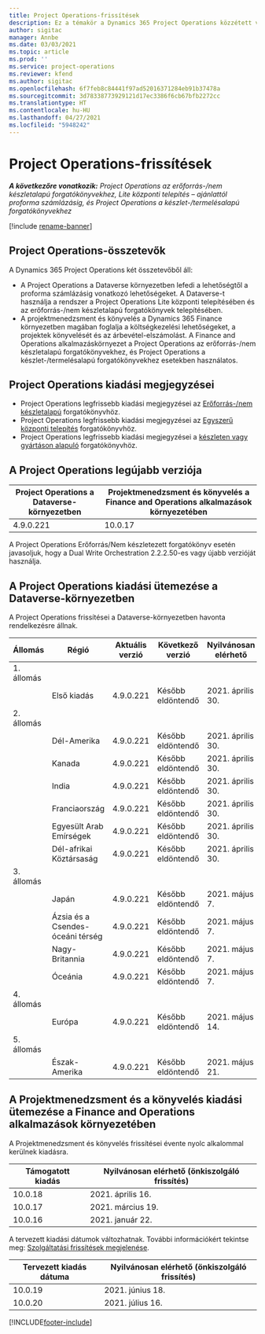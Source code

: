 ```yaml
---
title: Project Operations-frissítések
description: Ez a témakör a Dynamics 365 Project Operations közzétett verzióival kapcsolatban tartalmaz tájékoztatást.
author: sigitac
manager: Annbe
ms.date: 03/03/2021
ms.topic: article
ms.prod: ''
ms.service: project-operations
ms.reviewer: kfend
ms.author: sigitac
ms.openlocfilehash: 6f7feb8c84441f97ad52016371284eb91b37478a
ms.sourcegitcommit: 3d78338773929121d17ec3386f6cb67bfb2272cc
ms.translationtype: HT
ms.contentlocale: hu-HU
ms.lasthandoff: 04/27/2021
ms.locfileid: "5948242"
---
```

# <a name="project-operations-updates"></a>Project Operations-frissítések

_**A következőre vonatkozik:** Project Operations az erőforrás-/nem készletalapú forgatókönyvekhez, Lite központi telepítés – ajánlattól proforma számlázásig, és Project Operations a készlet-/termelésalapú forgatókönyvekhez_

[!include [rename-banner](~/includes/cc-data-platform-banner.md)]

## <a name="project-operations-components"></a>Project Operations-összetevők

A Dynamics 365 Project Operations két összetevőből áll:

- A Project Operations a Dataverse környezetben lefedi a lehetőségtől a proforma számlázásig vonatkozó lehetőségeket. A Dataverse-t használja a rendszer a Project Operations Lite központi telepítésében és az erőforrás-/nem készletalapú forgatókönyvek telepítésében.
- A projektmenedzsment és könyvelés a Dynamics 365 Finance környezetben magában foglalja a költségkezelési lehetőségeket, a projektek könyvelését és az árbevétel-elszámolást. A Finance and Operations alkalmazáskörnyezet a Project Operations az erőforrás-/nem készletalapú forgatókönyvekhez, és Project Operations a készlet-/termelésalapú forgatókönyvekhez esetekben használatos.

## <a name="project-operations-release-notes"></a>Project Operations kiadási megjegyzései
- Project Operations legfrissebb kiadási megjegyzései az [Erőforrás-/nem készletalapú](whats-new-apr-2021-resource-based.md) forgatókönyvhöz.
- Project Operations legfrissebb kiadási megjegyzései az [Egyszerű központi telepítés](../pro/whats-new/whats-new-apr-2021-lite.md) forgatókönyvhöz.
- Project Operations legfrissebb kiadási megjegyzései a [készleten vagy gyártáson alapuló](../prod-pma/whats-new/whats-new-mar-2021-stocked.md) forgatókönyvhöz.

## <a name="project-operations-latest-version"></a>A Project Operations legújabb verziója

| Project Operations a Dataverse-környezetben | Projektmenedzsment és könyvelés a Finance and Operations alkalmazások környezetében | 
| --- | --- |
| 4.9.0.221 | 10.0.17 |

A Project Operations Erőforrás/Nem készletezett forgatókönyv esetén javasoljuk, hogy a Dual Write Orchestration 2.2.2.50-es vagy újabb verzióját használja.

## <a name="release-schedule-for-project-operations-on-dataverse-environment"></a>A Project Operations kiadási ütemezése a Dataverse-környezetben

A Project Operations frissítései a Dataverse-környezetben havonta rendelkezésre állnak. 

| Állomás   | Régió        | Aktuális verzió | Következő verzió | Nyilvánosan elérhető |
|-----------|---------------|-----------------|--------------|---------------------|
| 1. állomás |   &nbsp;      |    &nbsp;       | &nbsp;       |      &nbsp;         |
|   &nbsp;  | Első kiadás |  4.9.0.221       | Később eldöntendő     | 2021. április 30.           |
| 2. állomás |   &nbsp;      |    &nbsp;       | &nbsp;       |      &nbsp;         |
|   &nbsp;  | Dél-Amerika |  4.9.0.221       | Később eldöntendő     | 2021. április 30.           |
|    &nbsp; | Kanada        |  4.9.0.221       | Később eldöntendő     | 2021. április 30.           |
|   &nbsp;  | India         |  4.9.0.221       | Később eldöntendő     | 2021. április 30.           |
|   &nbsp;  | Franciaország         |  4.9.0.221       | Később eldöntendő     | 2021. április 30.           |
|   &nbsp;  | Egyesült Arab Emírségek         |  4.9.0.221       | Később eldöntendő     | 2021. április 30.           |
|   &nbsp;  | Dél-afrikai Köztársaság         |  4.9.0.221       | Később eldöntendő     | 2021. április 30.           |
| 3. állomás  |      &nbsp;   |     &nbsp;      |     &nbsp;   |      &nbsp;         |
|   &nbsp;  | Japán         |  4.9.0.221       | Később eldöntendő     | 2021. május 7.           |
|   &nbsp;  | Ázsia és a Csendes-óceáni térség  |  4.9.0.221       | Később eldöntendő     | 2021. május 7.           |
|   &nbsp;  | Nagy-Britannia |  4.9.0.221       | Később eldöntendő     | 2021. május 7.           |
|   &nbsp;  | Óceánia       |  4.9.0.221       | Később eldöntendő     | 2021. május 7.           |
| 4. állomás |     &nbsp;    |     &nbsp;      |     &nbsp;   |      &nbsp;         |
|   &nbsp;  | Európa        |  4.9.0.221       | Később eldöntendő     | 2021. május 14.           |
| 5. állomás |     &nbsp;    |     &nbsp;      |     &nbsp;   |      &nbsp;         |
|   &nbsp;  | Észak-Amerika |  4.9.0.221       | Később eldöntendő     | 2021. május 21.           |

## <a name="release-schedule-for-project-management-and-accounting-in-the-finance-and-operations-apps-environment"></a>A Projektmenedzsment és a könyvelés kiadási ütemezése a Finance and Operations alkalmazások környezetében

A Projektmenedzsment és könyvelés frissítései évente nyolc alkalommal kerülnek kiadásra.

| Támogatott kiadás | Nyilvánosan elérhető (önkiszolgáló frissítés) |
| --- | --- |
| 10.0.18 | 2021. április 16. |
| 10.0.17 | 2021. március 19. |
| 10.0.16 | 2021. január 22. |


A tervezett kiadási dátumok változhatnak. További információkért tekintse meg: [Szolgáltatási frissítések megjelenése](/dynamics365/fin-ops-core/fin-ops/get-started/public-preview-releases?toc=%2fdynamics365%2ffinance%2ftoc.json).

| Tervezett kiadás dátuma | Nyilvánosan elérhető (önkiszolgáló frissítés) |
| --- | --- |
| 10.0.19 | 2021. június 18. |
| 10.0.20 | 2021. július 16. |


[!INCLUDE[footer-include](../includes/footer-banner.md)]